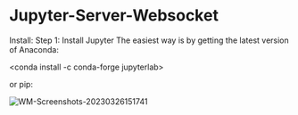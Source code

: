 # Jupyter-Server-Websocket
Install:
Step 1: Install Jupyter
The easiest way is by getting the latest version of Anaconda:

<conda install -c conda-forge jupyterlab>

or pip:

<pip install jupyterlab>


![WM-Screenshots-20230326151741](https://user-images.githubusercontent.com/49349748/227808721-485ee946-61b3-429b-8137-02487eca34f5.png)

